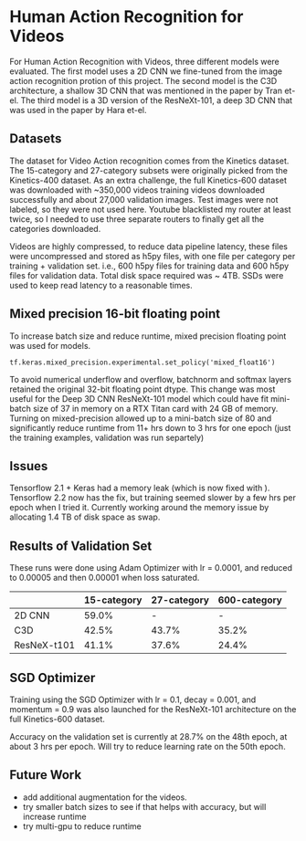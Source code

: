 # Human Action Recognition for Videos

For Human Action Recognition with Videos, three different models were evaluated.
The first model uses a 2D CNN we fine-tuned from the image action recognition protion of this project.
The second model is the C3D architecture, a shallow 3D CNN that was mentioned in the paper by Tran et-el.
The third model is a 3D version of the ResNeXt-101, a deep 3D CNN that was used in the paper by Hara et-el.

## Datasets

The dataset for Video Action recognition comes from the Kinetics dataset.
The 15-category and 27-category subsets were originally picked from the Kinetics-400 dataset.
As an extra challenge, the full Kinetics-600 dataset was downloaded with ~350,000 videos training videos downloaded successfully and about 27,000 validation images.  Test images were not labeled, so they were not used here.  Youtube blacklisted my router at least twice, so I needed to use three separate routers to finally get all the categories downloaded.

Videos are highly compressed, to reduce data pipeline latency, these files were uncompressed and stored as h5py files, with one file per category per training + validation set.  i.e., 600 h5py files for training data and 600 h5py files for validation data.  Total disk space required was ~ 4TB.  SSDs were used to keep read latency to a reasonable times.

## Mixed precision 16-bit floating point 

To increase batch size and reduce runtime, mixed precision floating point was used for models.

```
tf.keras.mixed_precision.experimental.set_policy('mixed_float16')
```

To avoid numerical underflow and overflow, batchnorm and softmax layers retained the original 32-bit floating point dtype.
This change was most useful for the Deep 3D CNN ResNeXt-101 model which could have fit mini-batch size of 37 in memory on a RTX Titan card with 24 GB of memory.  Turning on mixed-precision allowed up to a mini-batch size of 80 and significantly reduce runtime from 11+ hrs down to 3 hrs for one epoch (just the training examples, validation was run separtely)

## Issues

Tensorflow 2.1 + Keras had a memory leak (which is now fixed with ).
Tensorflow 2.2 now has the fix, but training seemed slower by a few hrs per epoch when I tried it.
Currently working around the memory issue by allocating 1.4 TB of disk space as swap.


## Results of Validation Set

These runs were done using Adam Optimizer with lr = 0.0001, and reduced to 0.00005 and then 0.00001 when loss saturated.

|               |  15-category  |  27-category  |    600-category
|---------------|---------------| --------------|-----------------
| 2D CNN        |    59.0%      |     -         |       -
| C3D           |    42.5%      |     43.7%     |      35.2%
| ResNeX-t101   |    41.1%      |     37.6%     |      24.4%


## SGD Optimizer

Training using the SGD Optimizer with lr = 0.1, decay = 0.001, and momentum = 0.9 was also launched for the ResNeXt-101 architecture on the full Kinetics-600 dataset.

Accuracy on the validation set is currently at 28.7% on the 48th epoch, at about 3 hrs per epoch.
Will try to reduce learning rate on the 50th epoch.  

## Future Work
* add additional augmentation for the videos.
* try smaller batch sizes to see if that helps with accuracy, but will increase runtime
* try multi-gpu to reduce runtime

